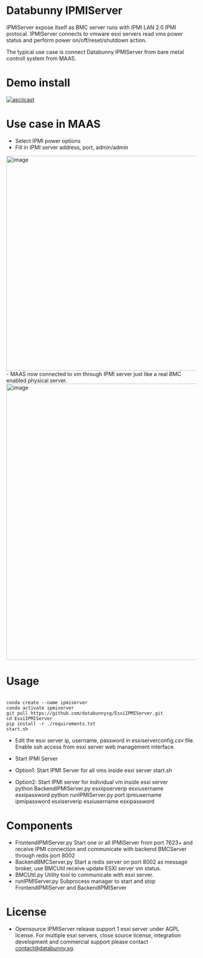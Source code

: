 # Databunny IPMIServer

IPMIServer expose itself as BMC server runs with IPMI LAN 2.0 IPMI protocal. IPMIServer connects to vmware esxi servers read vms power status and perform power on/off/reset/shutdown action. 

The typical use case is connect Databunny IPMIServer from bare metal controll system from MAAS. 

# Demo install

[![asciicast](https://asciinema.org/a/500145.svg)](https://asciinema.org/a/500145?t=25&speed=4&theme=solarized-dark)

# Use case in MAAS 
- Select IPMI power options
- Fill in IPMI server address, port, admin/admin
<img width="568" alt="image" src="https://user-images.githubusercontent.com/53151832/172476589-3a95342d-b57f-4c12-9d39-aba8560087ac.png">
- MAAS now connected to vm through IPMI server just like a real BMC enabled physical server.
<img width="730" alt="image" src="https://user-images.githubusercontent.com/53151832/172476875-acebb6a5-d614-4c92-9325-97495a6f64b5.png">

# Usage

<pre><code>
conda create --name ipmiserver
conda activate ipmiserver
git pull https://github.com/databunnysg/EsxiIPMIServer.git
cd EsxiIPMIServer
pip install -r ./requirements.txt
start.sh
</code></pre>

- Edit the esxi server ip, username, password in esxiserverconfig.csv file.  Enable ssh access from esxi server web management interface. 

- Start IPMI Server

- Option1: Start IPMI Server for all vms inside esxi server
  start.sh 
- Option2: Start IPMI server for individual vm inside esxi server  
  python BackendIPMIServer.py esxiipserverip esxiusername esxipassword
  python runIPMIServer.py port ipmiusername ipmipassword esxiserverip esxiusername esxipassword

# Components
- FrontendIPMIServer.py 
Start one or all IPMIServer from port 7623+ and receive IPMI connection and communicate with backend BMCServer through redis port 8002
- BackendBMCServer.py 
Start a redis server on port 8002 as message broker, use BMCUtil receive update ESXI server vm status.
- BMCUtil.py 
Utility tool to communicate with esxi server.
- runIPMIServer.py
Subprocess manager to start and stop FrontendIPMIServer and BackendIPMIServer
 
# License
- Opensource IPMIServer release support 1 esxi server under AGPL license. For multiple esxi servers, close source license, integration development and commercial support please contact contact@databunny.sg.
